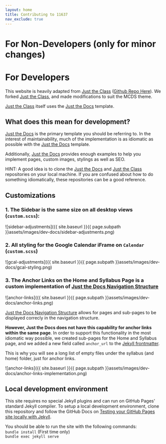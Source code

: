 ```yaml
---
layout: home
title: Contributing to 11637
nav_exclude: true
---
```


# For Non-Developers (only for minor changes)


# For Developers

This website is heavily adapted from [Just the Class](https://kevinl.info/just-the-class/) ([Github Repo Here](https://github.com/kevinlin1/just-the-class)). We forked [Just the Class](https://kevinl.info/just-the-class/), and made modifications to suit the MCDS theme.

[Just the Class](https://kevinl.info/just-the-class/) itself uses the [Just the Docs](https://just-the-docs.github.io/just-the-docs/) template.

## What does this mean for development?

[Just the Docs](https://just-the-docs.github.io/just-the-docs/) is the primary template you should be referring to. In the interest of maintainability, much of the implementation is as idiomatic as possible with the [Just the Docs](https://just-the-docs.github.io/just-the-docs/) template.

Additionally, [Just the Docs](https://just-the-docs.github.io/just-the-docs/) provides enough examples to help you implement pages, custom images, stylings as well as SEO.

HINT: A good idea is to clone the [Just the Docs](https://github.com/just-the-docs/just-the-docs) and [Just the Class](https://github.com/kevinlin1/just-the-class) repositories on your local machine. If you are confused about how to do something idiomatically, these repositories can be a good reference.

## Customizations
### 1. The Sidebar is the same size on all desktop views (`custom.scss`):
![sidebar-adjustments]({{ site.baseurl }}{{ page.subpath }}assets/images/dev-docs/sidebar-adjustments.png)

### 2. All styling for the Google Calendar iFrame on `Calendar` (`custom.scss`)
![gcal-adjustments]({{ site.baseurl }}{{ page.subpath }}assets/images/dev-docs/gcal-styling.png)

### 3. The Anchor Links on the Home and Syllabus Page is a custom implementation of [Just the Docs Navigation Structure](https://just-the-docs.github.io/just-the-docs/docs/navigation-structure/)
![anchor-links]({{ site.baseurl }}{{ page.subpath }}assets/images/dev-docs/anchor-links.png)

[Just the Docs Navigation Structure](https://just-the-docs.github.io/just-the-docs/docs/navigation-structure/) allows for pages and sub-pages to be displayed correcly in the navigation structure.

**However, Just the Docs does not have this capability for anchor links within the same page**. In order to support this functionality in the most idiomatic way possible, we created sub-pages for the Home and Syllabus page, and we added a new field called `anchor_url` to the [Jekyll frontmatter](https://jekyllrb.com/docs/front-matter/).

This is why you will see a long list of empty files under the syllabus (and home) folder, just for anchor links.

![anchor-links]({{ site.baseurl }}{{ page.subpath }}assets/images/dev-docs/anchor-links-implementation.png)

## Local development environment

This site requires no special Jekyll plugins and can run on GitHub Pages' standard Jekyll compiler. To setup a local development environment, clone this repository and follow the GitHub Docs on [Testing your GitHub Pages site locally with Jekyll](https://docs.github.com/en/pages/setting-up-a-github-pages-site-with-jekyll/testing-your-github-pages-site-locally-with-jekyll).

You should be able to run the site with the following commands:<br />
```bundle install``` (First time only)<br />
```bundle exec jekyll serve```
